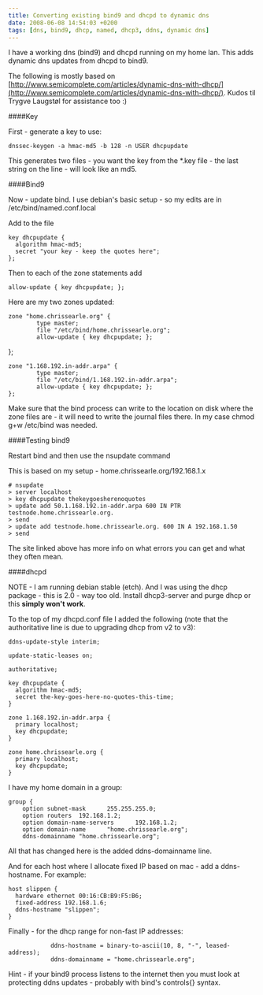 ```yaml
---
title: Converting existing bind9 and dhcpd to dynamic dns
date: 2008-06-08 14:54:03 +0200
tags: [dns, bind9, dhcp, named, dhcp3, ddns, dynamic dns]
---
```


I have a working dns (bind9) and dhcpd running on my home lan. This adds dynamic dns updates from dhcpd to bind9.

The following is mostly based on [http://www.semicomplete.com/articles/dynamic-dns-with-dhcp/](http://www.semicomplete.com/articles/dynamic-dns-with-dhcp/). Kudos til Trygve Laugstøl for assistance too :)

####Key

First - generate a key to use:

    dnssec-keygen -a hmac-md5 -b 128 -n USER dhcpupdate

This generates two files - you want the key from the *.key file - the last string on the line - will look like an md5.

####Bind9

Now - update bind. I use debian's basic setup - so my edits are in /etc/bind/named.conf.local

Add to the file

    key dhcpupdate {
      algorithm hmac-md5;
      secret "your key - keep the quotes here";
    };

Then to each of the zone statements add

    allow-update { key dhcpupdate; };

Here are my two zones updated:

    zone "home.chrissearle.org" {
            type master;
            file "/etc/bind/home.chrissearle.org";
            allow-update { key dhcpupdate; };
   };

    zone "1.168.192.in-addr.arpa" {
            type master;
            file "/etc/bind/1.168.192.in-addr.arpa";
            allow-update { key dhcpupdate; };
    };

Make sure that the bind process can write to the location on disk where the zone files are - it will need to write the journal files there. In my case chmod g+w /etc/bind was needed.

####Testing bind9

Restart bind and then use the nsupdate command

This is based on my setup - home.chrissearle.org/192.168.1.x

    # nsupdate
    > server localhost
    > key dhcpupdate thekeygoesherenoquotes
    > update add 50.1.168.192.in-addr.arpa 600 IN PTR testnode.home.chrissearle.org.
    > send
    > update add testnode.home.chrissearle.org. 600 IN A 192.168.1.50
    > send

The site linked above has more info on what errors you can get and what they often mean.

####dhcpd

NOTE - I am running debian stable (etch). And I was using the dhcp package - this is 2.0 - way too old. Install dhcp3-server and purge dhcp or this **simply won't work**.

To the top of my dhcpd.conf file I added the following (note that the authoritative line is due to upgrading dhcp from v2 to v3):

    ddns-update-style interim;

    update-static-leases on;

    authoritative;

    key dhcpupdate {
      algorithm hmac-md5;
      secret the-key-goes-here-no-quotes-this-time;
    }

    zone 1.168.192.in-addr.arpa {
      primary localhost;
      key dhcpupdate;
    }

    zone home.chrissearle.org {
      primary localhost;
      key dhcpupdate;
    }

I have my home domain in a group:

    group {
        option subnet-mask      255.255.255.0;
        option routers  192.168.1.2;
        option domain-name-servers      192.168.1.2;
        option domain-name      "home.chrissearle.org";
        ddns-domainname "home.chrissearle.org";

All that has changed here is the added ddns-domainname line.

And for each host where I allocate fixed IP based on mac - add a ddns-hostname. For example:

    host slippen {
      hardware ethernet 00:16:CB:B9:F5:B6;
      fixed-address 192.168.1.6;
      ddns-hostname "slippen";
    }

Finally - for the dhcp range for non-fast IP addresses:

                ddns-hostname = binary-to-ascii(10, 8, "-", leased-address);
                ddns-domainname = "home.chrissearle.org";



Hint - if your bind9 process listens to the internet then you must look at protecting ddns updates - probably with bind's controls{} syntax.
